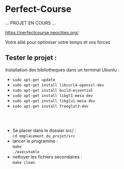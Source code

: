 # Perfect-Course

... PROJET EN COURS ...

https://perfectcourse.neocities.org/

<p>Votre allié pour optimiser votre temps et vos forces</p>

<h2>Tester le projet : </h2>

<p>Installation des bibliotheques dans un terminal Ubuntu :</p>
<ul>
<li> <code>sudo apt-get update</code><br> </li>
<li> <code>sudo apt-get install libcurl4-openssl-dev</code><br> </li>
<li> <code>sudo apt-get install build-essential</code><br> </li>
<li> <code>sudo apt-get install libgl1-mesa-dev</code><br> </li>
<li> <code>sudo apt-get install libglu1-mesa-dev</code><br> </li>
<li> <code>sudo apt-get install freeglut3-dev</code><br> </li>
</ul>
<br><br>

<ul>
  <li>
    Se placer dans le dossier src/ :<br>
    <code>cd emplacement_du_projet/src</code>
  </li>
  <li>
  lancer le programme :<br>
    <code>make</code><br>
    <code>./executable</code>
  </li>
  <li>
    nettoyer les fichiers secondaires :<br>
    <code>make clean</code>
  </li>
</ul>
